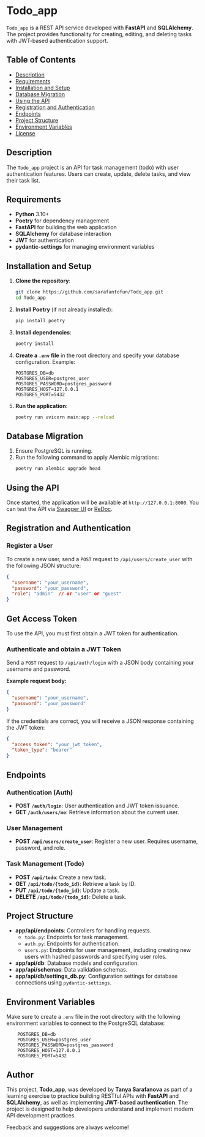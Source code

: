 # Todo_app

`Todo_app` is a REST API service developed with **FastAPI** and **SQLAlchemy**. The project provides functionality for creating, editing, and deleting tasks with JWT-based authentication support.

## Table of Contents

- [Description](#description)
- [Requirements](#requirements)
- [Installation and Setup](#installation-and-setup)
- [Database Migration](#database-migration)
- [Using the API](#using-the-api)
- [Registration and Authentication](#registration-and-authentication)
- [Endpoints](#endpoints)
- [Project Structure](#project-structure)
- [Environment Variables](#environment-variables)
- [License](#license)

## Description

The `Todo_app` project is an API for task management (todo) with user authentication features. Users can create, update, delete tasks, and view their task list.

## Requirements

- **Python** 3.10+
- **Poetry** for dependency management
- **FastAPI** for building the web application
- **SQLAlchemy** for database interaction
- **JWT** for authentication
- **pydantic-settings** for managing environment variables

## Installation and Setup

1. **Clone the repository**:
    ```bash
    git clone https://github.com/sarafantofun/Todo_app.git
    cd Todo_app
    ```

2. **Install Poetry** (if not already installed):
    ```bash
    pip install poetry
    ```

3. **Install dependencies**:
    ```bash
    poetry install
    ```

4. **Create a `.env` file** in the root directory and specify your database configuration. Example:
    ```dotenv
    POSTGRES_DB=db
    POSTGRES_USER=postgres_user
    POSTGRES_PASSWORD=postgres_password
    POSTGRES_HOST=127.0.0.1
    POSTGRES_PORT=5432
    ```

5. **Run the application**:
    ```bash
    poetry run uvicorn main:app --reload
    ```

## Database Migration

1. Ensure PostgreSQL is running.
2. Run the following command to apply Alembic migrations:
    ```bash
    poetry run alembic upgrade head
    ```

## Using the API

Once started, the application will be available at `http://127.0.0.1:8000`. You can test the API via [Swagger UI](http://127.0.0.1:8000/docs) or [ReDoc](http://127.0.0.1:8000/redoc).

## Registration and Authentication

### Register a User

To create a new user, send a `POST` request to `/api/users/create_user` with the following JSON structure:

```json
{
  "username": "your_username",
  "password": "your_password",
  "role": "admin"  // or "user" or "guest"
}
```

## Get Access Token

To use the API, you must first obtain a JWT token for authentication.

### Authenticate and obtain a JWT Token

Send a `POST` request to `/api/auth/login` with a JSON body containing your username and password.

**Example request body:**

```json
{
  "username": "your_username",
  "password": "your_password"
}
```

If the credentials are correct, you will receive a JSON response containing the JWT token:

```json
{
  "access_token": "your_jwt_token",
  "token_type": "bearer"
}
```

## Endpoints

### Authentication (Auth)

- **POST `/auth/login`**: User authentication and JWT token issuance.
- **GET `/auth/users/me`**: Retrieve information about the current user.

### User Management
- **POST `/api/users/create_user`**: Register a new user. Requires username, password, and role.

### Task Management (Todo)

- **POST `/api/todo`**: Create a new task.
- **GET `/api/todo/{todo_id}`**: Retrieve a task by ID.
- **PUT `/api/todo/{todo_id}`**: Update a task.
- **DELETE `/api/todo/{todo_id}`**: Delete a task.

## Project Structure

- **app/api/endpoints**: Controllers for handling requests.
  - `todo.py`: Endpoints for task management.
  - `auth.py`: Endpoints for authentication.
  - `users.py`: Endpoints for user management, including creating new users with hashed passwords and specifying user roles.
- **app/api/db**: Database models and configuration.
- **app/api/schemas**: Data validation schemas.
- **app/api/db/settings_db.py**: Configuration settings for database connections using `pydantic-settings`.

## Environment Variables

Make sure to create a `.env` file in the root directory with the following environment variables to connect to the PostgreSQL database:

```dotenv
    POSTGRES_DB=db
    POSTGRES_USER=postgres_user
    POSTGRES_PASSWORD=postgres_password
    POSTGRES_HOST=127.0.0.1
    POSTGRES_PORT=5432
```

## Author

This project, **Todo_app**, was developed by **Tanya Sarafanova** as part of a learning exercise to practice building RESTful APIs with **FastAPI** and **SQLAlchemy**, as well as implementing **JWT-based authentication**. The project is designed to help developers understand and implement modern API development practices.

Feedback and suggestions are always welcome!